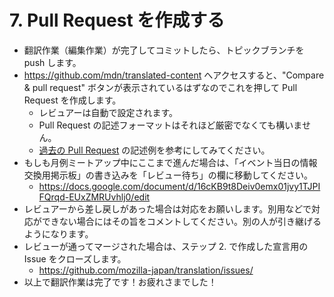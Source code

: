 # 7. Pull Request を作成する

- 翻訳作業（編集作業）が完了してコミットしたら、トピックブランチを push します。
- https://github.com/mdn/translated-content へアクセスすると、"Compare & pull request" ボタンが表示されているはずなのでこれを押して Pull Request を作成します。
    - レビュアーは自動で設定されます。
    - Pull Request の記述フォーマットはそれほど厳密でなくても構いません。
    - [過去の Pull Request](https://github.com/mdn/translated-content/pulls?q=is%3Apr+is%3Aclosed+label%3Al10n-ja+) の記述例を参考にしてみてください。
- もしも月例ミートアップ中にここまで進んだ場合は、「イベント当日の情報交換用掲示板」の書き込みを「レビュー待ち」の欄に移動してください。
    - https://docs.google.com/document/d/16cKB9t8Deiv0emx01jvy1TJPIFQrqd-EUxZMRUvhlj0/edit
- レビュアーから差し戻しがあった場合は対応をお願いします。別用などで対応ができない場合にはその旨をコメントしてください。別の人が引き継げるようになります。
- レビューが通ってマージされた場合は、ステップ 2. で作成した宣言用の Issue をクローズします。
    - https://github.com/mozilla-japan/translation/issues/
- 以上で翻訳作業は完了です！お疲れさまでした！
